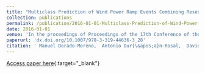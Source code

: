 ```yaml
---
title: "Multiclass Prediction of Wind Power Ramp Events Combining Reservoir Computing and Support Vector Machines"
collection: publications
permalink: /publication/2016-01-01-Multiclass-Prediction-of-Wind-Power-Ramp-Events-Combining-Reservoir-Computing-and-Support-Vector-Machines
date: 2016-01-01
venue: 'In the proceedings of Proceedings of the 17th Conference of the Spanish Association for Artificial Intelligence (CAEPIA 2016)'
paperurl: 'dx.doi.org/10.1007/978-3-319-44636-3_28'
citation: ' Manuel Dorado-Moreno,  Antonio Dur{\&apos;a}n-Rosal,  David Guijo-Rubio,  Pedro Guti{\&apos;e}rrez,  L. Prieto,  Sancho Salcedo-Sanz,  C{\&apos;e}sar Herv{\&apos;a}s-Mart{\&apos;i}nez, &quot;Multiclass Prediction of Wind Power Ramp Events Combining Reservoir Computing and Support Vector Machines.&quot; In the proceedings of Proceedings of the 17th Conference of the Spanish Association for Artificial Intelligence (CAEPIA 2016), 2016.'
---
```

[Access paper here](dx.doi.org/10.1007/978-3-319-44636-3_28){:target="_blank"}
